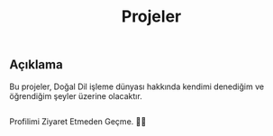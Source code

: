 

<!DOCTYPE html>
<html>
<head>
	
</head>
<body>
	<header>
		<h1>Projeler</h1>
	</header>
	<main>
		<article>
			<h2>Açıklama</h2>
			<p>Bu projeler, Doğal Dil işleme dünyası hakkında kendimi denediğim ve öğrendiğim şeyler üzerine olacaktır.</p>
			<img src="" >
		</article>
	</main>
	<footer>
		<p>Profilimi Ziyaret Etmeden Geçme. 👨‍💻</p>
	</footer>
</body>
</html>
